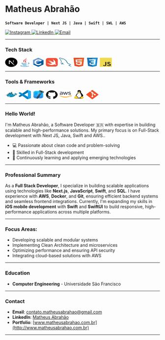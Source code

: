 # Matheus Abrahão

**`Software Developer | Next JS | Java | Swift | SWL | AWS`**

<p>
  <a href="https://www.instagram.com/abrahao.dev">
    <img src="https://img.shields.io/badge/Instagram-%23E4405F.svg?&style=flat-square&logo=instagram&logoColor=white&color=071A2C" alt="Instagram">
  </a>
  <a href="https://www.linkedin.com/in/matheus-abrah%C3%A3o-1a7aa5246/">
    <img src="https://img.shields.io/badge/LinkedIn-%230071A2.svg?&style=flat-square&logo=linkedin&logoColor=white&color=071A2C" alt="LinkedIn">
  </a>
  <a href="mailto:contato.matheusabrahao@gmail.com">
    <img src="https://img.shields.io/badge/Email-D14836?style=flat-square&logo=gmail&logoColor=white&color=071A2C" alt="Email">
  </a>
</p>

---

### Tech Stack
<a href="#"><img align="center" alt="Next JS" height="30" width="40" src="https://raw.githubusercontent.com/devicons/devicon/master/icons/nextjs/nextjs-original.svg"></a>
<a href="#"><img align="center" alt="Java" height="30" width="40" src="https://raw.githubusercontent.com/devicons/devicon/master/icons/java/java-original.svg"></a>
<a href="#"><img align="center" alt="C" height="30" width="40" src="https://raw.githubusercontent.com/devicons/devicon/master/icons/c/c-original.svg"></a>
<a href="#"><img align="center" alt="Swift" height="30" width="40" src="https://raw.githubusercontent.com/devicons/devicon/master/icons/swift/swift-original.svg"></a>
<a href="#"><img align="center" alt="SQL" height="30" width="40" src="https://raw.githubusercontent.com/devicons/devicon/master/icons/mysql/mysql-original.svg"></a>
<a href="#"><img align="center" alt="HTML" height="30" width="40" src="https://raw.githubusercontent.com/devicons/devicon/master/icons/html5/html5-original.svg"></a>
<a href="#"><img align="center" alt="CSS" height="30" width="40" src="https://raw.githubusercontent.com/devicons/devicon/master/icons/css3/css3-original.svg"></a>
<a href="#"><img align="center" alt="JavaScript" height="30" width="40" src="https://raw.githubusercontent.com/devicons/devicon/master/icons/javascript/javascript-original.svg"></a>

---

### Tools & Frameworks
<a href="#"><img align="center" alt="Docker" height="30" width="40" src="https://raw.githubusercontent.com/devicons/devicon/master/icons/docker/docker-original.svg"></a>
<a href="#"><img align="center" alt="Visual Studio Code" height="30" width="40" src="https://raw.githubusercontent.com/devicons/devicon/master/icons/vscode/vscode-original.svg"></a>
<a href="#"><img align="center" alt="Xcode" height="30" width="40" src="https://raw.githubusercontent.com/devicons/devicon/master/icons/xcode/xcode-original.svg"></a>
<a href="#"><img align="center" alt="GitHub" height="30" width="40" src="https://raw.githubusercontent.com/devicons/devicon/master/icons/github/github-original.svg"></a>
<a href="#"><img align="center" alt="AWS" height="30" width="40" src="https://raw.githubusercontent.com/devicons/devicon/master/icons/amazonwebservices/amazonwebservices-original-wordmark.svg"></a>
<a href="#"><img align="center" alt="Linux" height="30" width="40" src="https://raw.githubusercontent.com/devicons/devicon/master/icons/linux/linux-original.svg"></a>
<a href="#"><img align="center" alt="Git" height="30" width="40" src="https://raw.githubusercontent.com/devicons/devicon/master/icons/git/git-original.svg"></a>

---

### Hello World!
I'm Matheus Abrahão, a Software Developer 🇧🇷 with expertise in building scalable and high-performance solutions. My primary focus is on Full-Stack development with Next JS, Java, Swift and AWS..

- 💻 Passionate about clean code and problem-solving  
- 🔧 Skilled in Full-Stack development  
- 🚀 Continuously learning and applying emerging technologies  

---

### Professional Summary
As a **Full Stack Developer**, I specialize in building scalable applications using technologies like **Next.js**, **JavaScript**, **Swift**, and **SQL**. I have experience with **AWS**, **Docker**, and **Git**, ensuring efficient backend systems and seamless frontend integrations. Currently, I'm expanding my skills in **iOS mobile development** with **Swift** and **SwiftUI** to build responsive, high-performance applications across multiple platforms.

---

### Focus Areas:
- Developing scalable and modular systems
- Implementing Clean Architecture and microservices
- Optimizing performance and ensuring API security
- Integrating cloud-based solutions with AWS

---

### Education
- **Computer Engineering** - Universidade São Francisco

---

### Contact
- **Email**: [contato.matheusabrahao@gmail.com](mailto:contato.matheusabrahao@gmail.com)  
- **LinkedIn**: [Matheus Abrahão](https://www.linkedin.com/in/matheus-abrah%C3%A3o-1a7aa5246/)  
- **Portfolio**: [www.matheusabrahao.com.br](http://www.matheusabrahao.com.br)  

---
